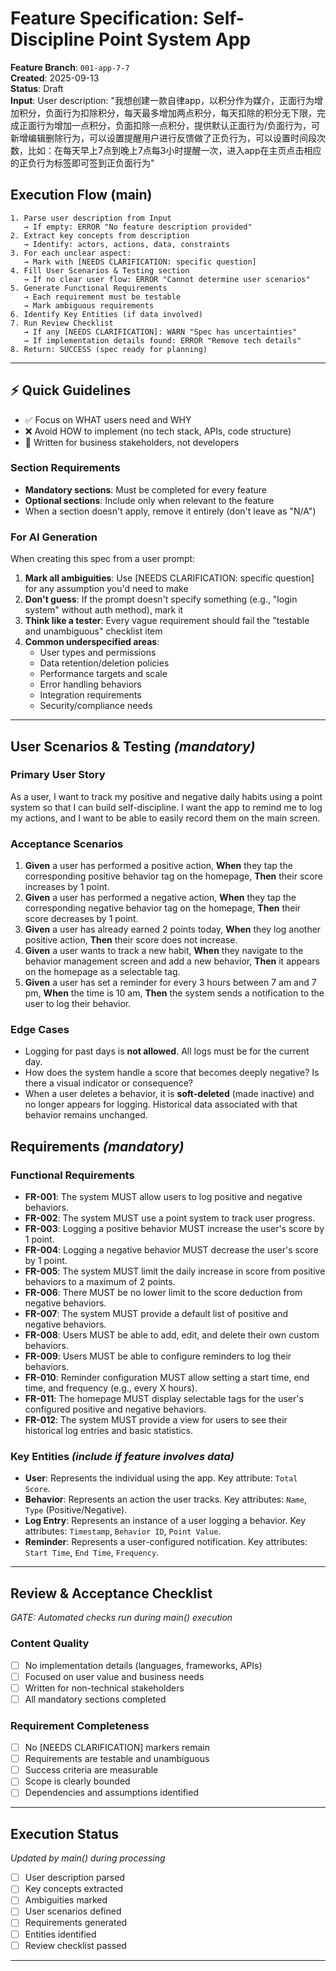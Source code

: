 # Feature Specification: Self-Discipline Point System App

**Feature Branch**: `001-app-7-7`  
**Created**: 2025-09-13  
**Status**: Draft  
**Input**: User description: "我想创建一款自律app，以积分作为媒介，正面行为增加积分，负面行为扣除积分，每天最多增加两点积分，每天扣除的积分无下限，完成正面行为增加一点积分，负面扣除一点积分，提供默认正面行为/负面行为，可新增编辑删除行为，可以设置提醒用户进行反馈做了正负行为，可以设置时间段次数，比如：在每天早上7点到晚上7点每3小时提醒一次，进入app在主页点击相应的正负行为标签即可签到正负面行为"

## Execution Flow (main)
```
1. Parse user description from Input
   → If empty: ERROR "No feature description provided"
2. Extract key concepts from description
   → Identify: actors, actions, data, constraints
3. For each unclear aspect:
   → Mark with [NEEDS CLARIFICATION: specific question]
4. Fill User Scenarios & Testing section
   → If no clear user flow: ERROR "Cannot determine user scenarios"
5. Generate Functional Requirements
   → Each requirement must be testable
   → Mark ambiguous requirements
6. Identify Key Entities (if data involved)
7. Run Review Checklist
   → If any [NEEDS CLARIFICATION]: WARN "Spec has uncertainties"
   → If implementation details found: ERROR "Remove tech details"
8. Return: SUCCESS (spec ready for planning)
```

---

## ⚡ Quick Guidelines
- ✅ Focus on WHAT users need and WHY
- ❌ Avoid HOW to implement (no tech stack, APIs, code structure)
- 👥 Written for business stakeholders, not developers

### Section Requirements
- **Mandatory sections**: Must be completed for every feature
- **Optional sections**: Include only when relevant to the feature
- When a section doesn't apply, remove it entirely (don't leave as "N/A")

### For AI Generation
When creating this spec from a user prompt:
1. **Mark all ambiguities**: Use [NEEDS CLARIFICATION: specific question] for any assumption you'd need to make
2. **Don't guess**: If the prompt doesn't specify something (e.g., "login system" without auth method), mark it
3. **Think like a tester**: Every vague requirement should fail the "testable and unambiguous" checklist item
4. **Common underspecified areas**:
   - User types and permissions
   - Data retention/deletion policies  
   - Performance targets and scale
   - Error handling behaviors
   - Integration requirements
   - Security/compliance needs

---

## User Scenarios & Testing *(mandatory)*

### Primary User Story
As a user, I want to track my positive and negative daily habits using a point system so that I can build self-discipline. I want the app to remind me to log my actions, and I want to be able to easily record them on the main screen.

### Acceptance Scenarios
1. **Given** a user has performed a positive action, **When** they tap the corresponding positive behavior tag on the homepage, **Then** their score increases by 1 point.
2. **Given** a user has performed a negative action, **When** they tap the corresponding negative behavior tag on the homepage, **Then** their score decreases by 1 point.
3. **Given** a user has already earned 2 points today, **When** they log another positive action, **Then** their score does not increase.
4. **Given** a user wants to track a new habit, **When** they navigate to the behavior management screen and add a new behavior, **Then** it appears on the homepage as a selectable tag.
5. **Given** a user has set a reminder for every 3 hours between 7 am and 7 pm, **When** the time is 10 am, **Then** the system sends a notification to the user to log their behavior.

### Edge Cases
- Logging for past days is **not allowed**. All logs must be for the current day.
- How does the system handle a score that becomes deeply negative? Is there a visual indicator or consequence?
- When a user deletes a behavior, it is **soft-deleted** (made inactive) and no longer appears for logging. Historical data associated with that behavior remains unchanged.

## Requirements *(mandatory)*

### Functional Requirements
- **FR-001**: The system MUST allow users to log positive and negative behaviors.
- **FR-002**: The system MUST use a point system to track user progress.
- **FR-003**: Logging a positive behavior MUST increase the user's score by 1 point.
- **FR-004**: Logging a negative behavior MUST decrease the user's score by 1 point.
- **FR-005**: The system MUST limit the daily increase in score from positive behaviors to a maximum of 2 points.
- **FR-006**: There MUST be no lower limit to the score deduction from negative behaviors.
- **FR-007**: The system MUST provide a default list of positive and negative behaviors.
- **FR-008**: Users MUST be able to add, edit, and delete their own custom behaviors.
- **FR-009**: Users MUST be able to configure reminders to log their behaviors.
- **FR-010**: Reminder configuration MUST allow setting a start time, end time, and frequency (e.g., every X hours).
- **FR-011**: The homepage MUST display selectable tags for the user's configured positive and negative behaviors.
- **FR-012**: The system MUST provide a view for users to see their historical log entries and basic statistics.

### Key Entities *(include if feature involves data)*
- **User**: Represents the individual using the app. Key attribute: `Total Score`.
- **Behavior**: Represents an action the user tracks. Key attributes: `Name`, `Type` (Positive/Negative).
- **Log Entry**: Represents an instance of a user logging a behavior. Key attributes: `Timestamp`, `Behavior ID`, `Point Value`.
- **Reminder**: Represents a user-configured notification. Key attributes: `Start Time`, `End Time`, `Frequency`.

---

## Review & Acceptance Checklist
*GATE: Automated checks run during main() execution*

### Content Quality
- [ ] No implementation details (languages, frameworks, APIs)
- [ ] Focused on user value and business needs
- [ ] Written for non-technical stakeholders
- [ ] All mandatory sections completed

### Requirement Completeness
- [ ] No [NEEDS CLARIFICATION] markers remain
- [ ] Requirements are testable and unambiguous  
- [ ] Success criteria are measurable
- [ ] Scope is clearly bounded
- [ ] Dependencies and assumptions identified

---

## Execution Status
*Updated by main() during processing*

- [ ] User description parsed
- [ ] Key concepts extracted
- [ ] Ambiguities marked
- [ ] User scenarios defined
- [ ] Requirements generated
- [ ] Entities identified
- [ ] Review checklist passed

---
